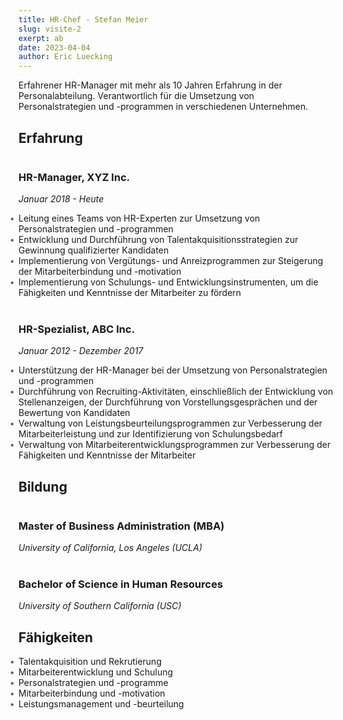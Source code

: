 ```yaml
---
title: HR-Chef - Stefan Meier
slug: visite-2
exerpt: ab
date: 2023-04-04
author: Eric Luecking
---
```



Erfahrener HR-Manager mit mehr als 10 Jahren Erfahrung in der Personalabteilung. Verantwortlich für die Umsetzung von Personalstrategien und -programmen in verschiedenen Unternehmen.

## Erfahrung

### HR-Manager, XYZ Inc.

*Januar 2018 - Heute*

- Leitung eines Teams von HR-Experten zur Umsetzung von Personalstrategien und -programmen
- Entwicklung und Durchführung von Talentakquisitionsstrategien zur Gewinnung qualifizierter Kandidaten
- Implementierung von Vergütungs- und Anreizprogrammen zur Steigerung der Mitarbeiterbindung und -motivation
- Implementierung von Schulungs- und Entwicklungsinstrumenten, um die Fähigkeiten und Kenntnisse der Mitarbeiter zu fördern

### HR-Spezialist, ABC Inc.

*Januar 2012 - Dezember 2017*

- Unterstützung der HR-Manager bei der Umsetzung von Personalstrategien und -programmen
- Durchführung von Recruiting-Aktivitäten, einschließlich der Entwicklung von Stellenanzeigen, der Durchführung von Vorstellungsgesprächen und der Bewertung von Kandidaten
- Verwaltung von Leistungsbeurteilungsprogrammen zur Verbesserung der Mitarbeiterleistung und zur Identifizierung von Schulungsbedarf
- Verwaltung von Mitarbeiterentwicklungsprogrammen zur Verbesserung der Fähigkeiten und Kenntnisse der Mitarbeiter

## Bildung

### Master of Business Administration (MBA)

*University of California, Los Angeles (UCLA)*

### Bachelor of Science in Human Resources

*University of Southern California (USC)*

## Fähigkeiten

- Talentakquisition und Rekrutierung
- Mitarbeiterentwicklung und Schulung
- Personalstrategien und -programme
- Mitarbeiterbindung und -motivation
- Leistungsmanagement und -beurteilung

<style>
.card {
  background-color: #fff;
  border-radius: 10px;
  box-shadow: 0 5px 10px rgba(0, 0, 0, 0.1);
  padding: 20px;
  margin: 50px auto;
  max-width: 600px;
}

.profile-picture {
  border-radius: 50%;
  display: block;
  margin: 20px auto;
  max-width: 200px;
  width: 100%;
}

h1 {
  margin-top: 0;
}

ul {
  list-style: none;
  margin: 0;
  padding: 0;
}

li:before {
  content: "•";
  color: #666;
  display: inline-block;
  width: 1em;
  margin-left: -1em;
}

h3 {
  margin-top: 40px;
}
